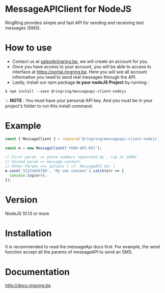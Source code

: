 # MessageAPIClient for NodeJS

RingRing provides simple and fast API for sending and receiving text messages (SMS).

# How to use

- Contact us at sales@ringring.be, we will create an account for you.
- Once you have access to your account, you will be able to access to interface at https://portal.ringring.be. Here you will see all account information you need to send real messages through the API.
- Lastly, install our npm package **in your nodeJS Project** by running :
```
$ npm install --save @ringring/messageapi-client-nodejs
```

:boom: **NOTE** :  You must have your personal API key. And you must be in your project's folder to run this install command.


# Example

```Javascript
const { MessageClient } = require('@ringring/messageapi-client-nodejs');
 
const m = new MessageClient('YOUR-API-KEY');
 
// First param  => phone numbers separated by , (up to 1000)
// Second param => message content
// Other Params ==> options ( cf. MessageAPI doc )
m.send('32123456789', 'My sms content').catch(err => {
  console.log(err);
});

```

# Version

NodeJS 10.13 or more

# Installation

It is recommended to read the messageApi docs first. For example, the send function accept all the params of messageAPI to send an SMS.

# Documentation

http://docs.ringring.be 
